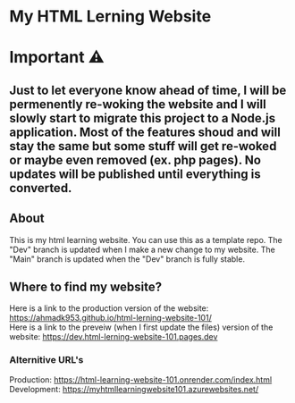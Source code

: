# My HTML Lerning Website
# Important ⚠️
## **Just to let everyone know ahead of time, I will be permenently re-woking the website and I will slowly start to migrate this project to a Node.js application. Most of the features shoud and will stay the same but some stuff will get re-woked or maybe even removed (ex. php pages). No updates will be published until everything is converted.**
## About
This is my html learning website. You can use this as a template repo.
The "Dev" branch is updated when I make a new change to my website. The "Main" branch is updated when the "Dev" branch is fully stable.
## Where to find my website?
Here is a link to the production version of the website: https://ahmadk953.github.io/html-lerning-website-101/
<br>
Here is a link to the preveiw (when I first update the files) version of the website: https://dev.html-lerning-website-101.pages.dev

### Alternitive URL's
Production: https://html-learning-website-101.onrender.com/index.html
<br>
Development: https://myhtmllearningwebsite101.azurewebsites.net/
